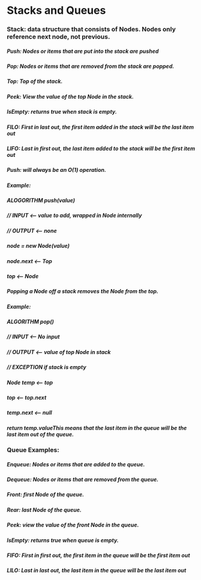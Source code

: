 # Stacks and Queues

### Stack: data structure that consists of Nodes. Nodes only reference next node, not previous.

##### Push: Nodes or items that are put into the stack are pushed
##### Pop: Nodes or items that are removed from the stack are popped. 
##### Top: Top of the stack.
##### Peek: View the value of the top Node in the stack. 
##### IsEmpty: returns true when stack is empty.

##### FILO: First in last out, the first item added in the stack will be the last item out
##### LIFO: Last in first out, the last item added to the stack will be the first item out

##### Push: will always be an O(1) operation. 
##### Example:
##### ALOGORITHM push(value)
##### // INPUT <-- value to add, wrapped in Node internally
##### // OUTPUT <-- none
#####    node = new Node(value)
#####    node.next <-- Top
#####    top <-- Node

##### Popping a Node off a stack removes the Node from the top.
##### Example:
##### ALGORITHM pop()
##### // INPUT <-- No input
##### // OUTPUT <-- value of top Node in stack
##### // EXCEPTION if stack is empty

#####    Node temp <-- top
#####    top <-- top.next
#####    temp.next <-- null
#####    return temp.valueThis means that the last item in the queue will be the last item out of the queue.

### Queue Examples:
##### Enqueue: Nodes or items that are added to the queue.
##### Dequeue: Nodes or items that are removed from the queue.
##### Front: first Node of the queue.
##### Rear: last Node of the queue.
##### Peek: view the value of the front Node in the queue.
##### IsEmpty: returns true when queue is empty.

##### FIFO: First in first out, the first item in the queue will be the first item out
##### LILO: Last in last out, the last item in the queue will be the last item out
